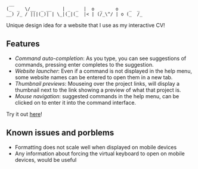 ```
 __                                              
(_  _  \/__  _ __    | _  _  |  o  _     o    _  _ 
__) /_ / |||(_)| | \_|(_|(_  |< | (/_\^/ | o (_  /_
```
Unique design idea for a website that I use as my interactive CV!

## Features
* *Command auto-completion*: As you type, you can see suggestions of commands, pressing enter completes to the suggestion.
* *Website launcher*: Even if a command is not displayed in the help menu, some website names can be entered to open them in a new tab.
* *Thumbnail previews*: Mouseing over the project links, will display a thumbnail next to the link showing a preview of what that project is.
* *Mouse navigation*: suggested commands in the help menu, can be clicked on to enter it into the command interface.


Try it out [here](http://www.szymonjackiewi.cz)!

## Known issues and porblems
* Formatting does not scale well when displayed on mobile devices
* Any information about forcing the virtual keyboard to open on mobile devices, would be useful
